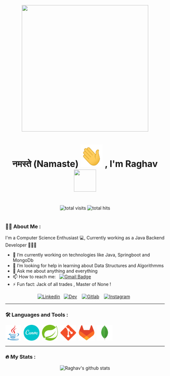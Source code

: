 <p align="Center" ><img src="https://octodex.github.com/images/daftpunktocat-thomas.gif" height="400px" width ="400px"></p>


<h1 align="Center">  नमस्ते (Namaste) <img src="https://raw.githubusercontent.com/ABSphreak/ABSphreak/master/gifs/Hi.gif" height ="70 px" width="70px"/> , I'm Raghav <img src="https://media.giphy.com/media/WUlplcMpOCEmTGBtBW/giphy.gif" height ="70px" width= "70px">  </h1>
<br>
<div align = "center" > <img src="https://komarev.com/ghpvc/?username=raghav-byte" alt="total visits" /> 
<img src="http://hits.dwyl.com/Raghav-byte/Raghav-byte.svg" alt="total hits" /> </div>
<br>

### 👨‍💻 About Me :
I'm a Computer Science Enthusiast  💻, Currently working as a Java Backend Developer 👨🏻‍💻
- 🌱 I’m currently working on technologies like Java, Springboot and MongoDb
- 🤔 I’m looking for help in learning about Data Structures and Algorithmms
- 💬 Ask me about anything and everything 
- 📫 How to reach me: &nbsp;&nbsp;[![Gmail Badge](https://img.shields.io/badge/Gmail-D14836?style=for-the-badge&logo=gmail&logoColor=white&link=mailto:shuklaraghav321.com)](mailto:shuklaraghav321@gmail.com)
- ⚡ Fun fact: Jack of all trades , Master of None ! 

<div align="center">
<span><a href="https://www.linkedin.com/in/raghav-byte/" target="_blank"><img align="center" src="https://img.shields.io/badge/LinkedIn-0077B5?style=for-the-badge&logo=linkedin&logoColor=white" alt="Linkedin" /></a>&nbsp;&nbsp;
</span>
<span><a href="https://dev.to/raghavbyte" target="_blank" style="position:relative"><img align="center" src="https://img.shields.io/badge/dev.to-0A0A0A?style=for-the-badge&logo=devdotto&logoColor=white" alt="Dev" /></a> &nbsp;&nbsp;
</span>
<span><a href="https://git.letsmobility.com/raghav_shukla" target="_blank"><img align="center" src="https://img.shields.io/badge/GitLab-330F63?style=for-the-badge&logo=gitlab&logoColor=white" alt="Gitlab"  /></a> &nbsp;&nbsp;
</span>
<span><a href="https://instagram.com/raghav_shukl" target="_blank"><img align="center" src="https://img.shields.io/badge/Instagram-E4405F?style=for-the-badge&logo=instagram&logoColor=white" alt="Instagram" /></a>&nbsp;&nbsp;
</span>
</div>
<hr>

### 🛠️ Languages and Tools :
<div>
<img src="https://github.com/devicons/devicon/blob/master/icons/java/java-original.svg" title="Java" alt="Java" width="50" height="50width="50" height="50""/>&nbsp;
<img src="https://github.com/devicons/devicon/blob/master/icons/canva/canva-original.svg" title="canva" alt="canva" width="50" height="50"/>&nbsp;
<img src="https://github.com/devicons/devicon/blob/master/icons/spring/spring-original.svg" title="spring" alt="spring" width="50" height="50"/>&nbsp;
<img src="https://github.com/devicons/devicon/blob/master/icons/git/git-original.svg" title="git" alt="git" width="50" height="50"/>&nbsp;
<img src="https://github.com/devicons/devicon/blob/master/icons/gitlab/gitlab-original.svg" title="gitlab" alt="gitlab" width="50" height="50"/>&nbsp;
<!-- <img src="https://github.com/devicons/devicon/blob/master/icons/jenkins/jenkins-original.svg" title="jenkins" alt="jenkins" width="50" height="50"/>&nbsp; -->
<img src="https://github.com/devicons/devicon/blob/master/icons/mongodb/mongodb-original.svg" title="mongodb" alt="mongodb" width="50" height="50"/>&nbsp;
</div>

<hr> 

### 🔥 My Stats :
<p align="center" >
<img alt="Raghav's github stats" src="https://github-readme-stats.vercel.app/api?username=Raghav-byte&&count_private=true&show_owner=true&show_icons=true&theme=dark"> </p>

<!--
https://shields.io/ for all the badges
-->
